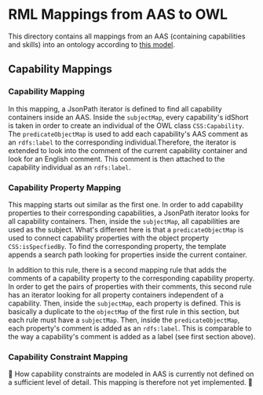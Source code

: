 # RML Mappings from AAS to OWL
This directory contains all mappings from an AAS (containing capabilities and skills) into an ontology according to [this model](https://github.com/aljoshakoecher/caskman).

## Capability Mappings

### Capability Mapping
In this mapping, a JsonPath iterator is defined to find all capability containers inside an AAS. Inside the `subjectMap`, every capability's idShort is taken in order to create an individual of the OWL class `CSS:Capability`.
The `predicateObjectMap` is used to add each capability's AAS comment as an `rdfs:label` to the corresponding individual.Therefore, the iterator is extended to look into the comment of the current capability container and look for an English comment. This comment is then attached to the capability individual as an `rdfs:label`.

### Capability Property Mapping
This mapping starts out similar as the first one. In order to add capability properties to their corresponding capabilities, a JsonPath iterator looks for all capability containers. Then, inside the `subjectMap`, all capabilities are used as the subject. What's different here is that a `predicateObjectMap` is used to connect capability properties with the object property `CSS:isSpecfiedBy`. To find the corresponding property, the template appends a search path looking for properties inside the current container.

In addition to this rule, there is a second mapping rule that adds the comments of a capability property to the corresponding capability property. In order to get the pairs of properties with their comments, this second rule has an iterator looking for all property containers independent of a capability. Then, inside the `subjectMap`, each property is defined. This is basically a duplicate to the `objectMap` of the first rule in this section, but each rule must have a `subjectMap`. Then, inside the `predicateObjectMap`, each property's comment is added as an `rdfs:label`. This is comparable to the way a capability's comment is added as a label (see first section above).

### Capability Constraint Mapping
🚧
How capability constraints are modeled in AAS is currently not defined on a sufficient level of detail. This mapping is therefore not yet implemented.
🚧